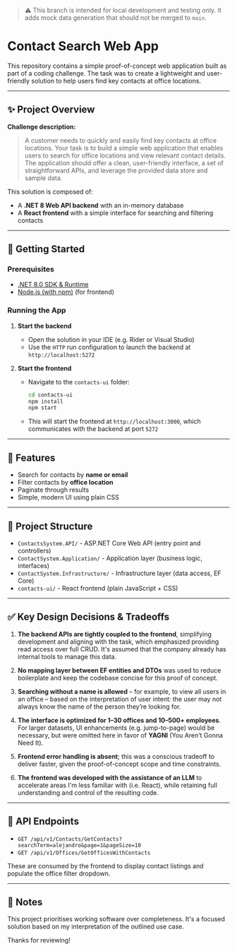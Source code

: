 > ⚠️ This branch is intended for local development and testing only.
> It adds mock data generation that should not be merged to `main`.

# Contact Search Web App

This repository contains a simple proof-of-concept web application built as part of a coding challenge. The task was to create a lightweight and user-friendly solution to help users find key contacts at office locations.

---

## ✨ Project Overview

**Challenge description:**

> A customer needs to quickly and easily find key contacts at office locations. Your task is to build a simple web application that enables users to search for office locations and view relevant contact details. The application should offer a clean, user-friendly interface, a set of straightforward APIs, and leverage the provided data store and sample data.

This solution is composed of:

* A **.NET 8 Web API backend** with an in-memory database
* A **React frontend** with a simple interface for searching and filtering contacts

---

## 🚀 Getting Started

### Prerequisites

* [.NET 8.0 SDK & Runtime](https://dotnet.microsoft.com/en-us/download/dotnet/8.0)
* [Node.js (with npm)](https://nodejs.org/) (for frontend)

### Running the App

1. **Start the backend**

   * Open the solution in your IDE (e.g. Rider or Visual Studio)
   * Use the `HTTP` run configuration to launch the backend at `http://localhost:5272`

2. **Start the frontend**

   * Navigate to the `contacts-ui` folder:

     ```bash
     cd contacts-ui
     npm install
     npm start
     ```
   * This will start the frontend at `http://localhost:3000`, which communicates with the backend at port `5272`

---

## 🔄 Features

* Search for contacts by **name or email**
* Filter contacts by **office location**
* Paginate through results
* Simple, modern UI using plain CSS

---

## 📂 Project Structure

* `ContactsSystem.API/` - ASP.NET Core Web API (entry point and controllers)
* `ContactSystem.Application/` - Application layer (business logic, interfaces)
* `ContactSystem.Infrastructure/` - Infrastructure layer (data access, EF Core)
* `contacts-ui/` - React frontend (plain JavaScript + CSS)

---

## ✅ Key Design Decisions & Tradeoffs

1. **The backend APIs are tightly coupled to the frontend**, simplifying development and aligning with the task, which emphasized providing read access over full CRUD. It's assumed that the company already has internal tools to manage this data.

2. **No mapping layer between EF entities and DTOs** was used to reduce boilerplate and keep the codebase concise for this proof of concept.

3. **Searching without a name is allowed** – for example, to view all users in an office – based on the interpretation of user intent: the user may not always know the name of the person they’re looking for.

4. **The interface is optimized for 1–30 offices and 10–500+ employees**. For larger datasets, UI enhancements (e.g. jump-to-page) would be necessary, but were omitted here in favor of **YAGNI** (You Aren’t Gonna Need It).

5. **Frontend error handling is absent**; this was a conscious tradeoff to deliver faster, given the proof-of-concept scope and time constraints.

6. **The frontend was developed with the assistance of an LLM** to accelerate areas I'm less familiar with (i.e. React), while retaining full understanding and control of the resulting code.

---

## 💼 API Endpoints

* `GET /api/v1/Contacts/GetContacts?searchTerm=alejandro&page=1&pageSize=10`
* `GET /api/v1/Offices/GetOfficesWithContacts`

These are consumed by the frontend to display contact listings and populate the office filter dropdown.

---

## 🙋‍ Notes

This project prioritises working software over completeness. It's a focused solution based on my interpretation of the outlined use case.

Thanks for reviewing!
